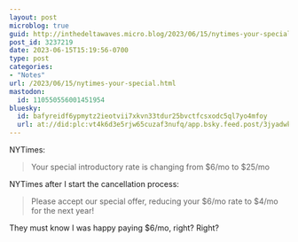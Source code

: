 ```yaml
---
layout: post
microblog: true
guid: http://inthedeltawaves.micro.blog/2023/06/15/nytimes-your-special.html
post_id: 3237219
date: 2023-06-15T15:19:56-0700
type: post
categories:
- "Notes"
url: /2023/06/15/nytimes-your-special.html
mastodon:
  id: 110550556001451954
bluesky:
  id: bafyreidf6ypmytz2ieotvii7xkvn33tdur25bvctfcsxodc5ql7yo4mfoy
  url: at://did:plc:vt4k6d3e5rjw65cuzaf3nufq/app.bsky.feed.post/3jyadwk4itm2h
---
```

NYTimes:

>Your special introductory rate is changing from $6/mo to $25/mo

NYTimes after I start the cancellation process:

>Please accept our special offer, reducing your $6/mo rate to $4/mo for the next year! 

They must know I was happy paying $6/mo, right? Right? 
